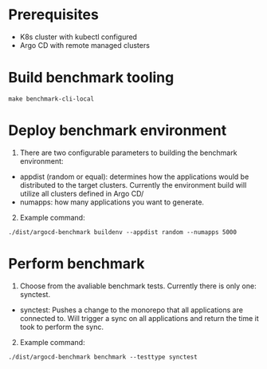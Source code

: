 # Prerequisites
* K8s cluster with kubectl configured
* Argo CD with remote managed clusters

# Build benchmark tooling
```
make benchmark-cli-local
```

# Deploy benchmark environment
1. There are two configurable parameters to building the benchmark environment:
* appdist (random or equal): determines how the applications would be distributed to the target clusters. Currently the environment build will utilize all clusters defined in Argo CD/
* numapps: how many applications you want to generate.

2. Example command:
```
./dist/argocd-benchmark buildenv --appdist random --numapps 5000
```

# Perform benchmark
1. Choose from the avaliable benchmark tests. Currently there is only one: synctest.
* synctest: Pushes a change to the monorepo that all applications are connected to. Will trigger a sync on all applications and return the time it took to perform the sync.

2. Example command:
```
./dist/argocd-benchmark benchmark --testtype synctest
```